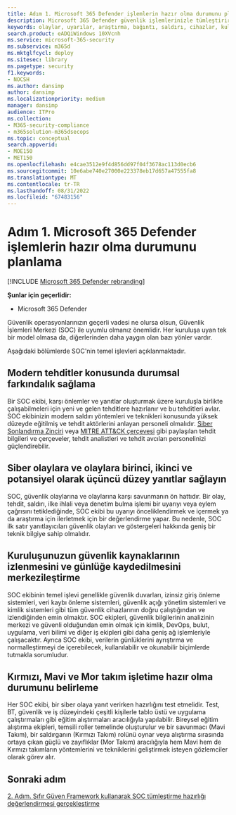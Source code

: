 ```yaml
---
title: Adım 1. Microsoft 365 Defender işlemlerin hazır olma durumunu planlama
description: Microsoft 365 Defender güvenlik işlemlerinizle tümleştirirken Microsoft 365 Defender işlemlerin hazır olma durumunu planlamanın temelleri.
keywords: olaylar, uyarılar, araştırma, bağıntı, saldırı, cihazlar, kullanıcılar, kimlikler, kimlik, posta kutusu, e-posta, 365, Microsoft, m365, olay yanıtı, siber saldırı, secops, güvenlik işlemleri, soc
search.product: eADQiWindows 10XVcnh
ms.service: microsoft-365-security
ms.subservice: m365d
ms.mktglfcycl: deploy
ms.sitesec: library
ms.pagetype: security
f1.keywords:
- NOCSH
ms.author: dansimp
author: dansimp
ms.localizationpriority: medium
manager: dansimp
audience: ITPro
ms.collection:
- M365-security-compliance
- m365solution-m365dsecops
ms.topic: conceptual
search.appverid:
- MOE150
- MET150
ms.openlocfilehash: e4cae3512e9f4d856dd97f04f3678ac113d0ecb6
ms.sourcegitcommit: 10e6abe740e27000e223378eb17d657a47555fa8
ms.translationtype: MT
ms.contentlocale: tr-TR
ms.lasthandoff: 08/31/2022
ms.locfileid: "67483156"
---
```

# <a name="step-1-plan-for-microsoft-365-defender-operations-readiness"></a>Adım 1. Microsoft 365 Defender işlemlerin hazır olma durumunu planlama

[!INCLUDE [Microsoft 365 Defender rebranding](../includes/microsoft-defender.md)]

**Şunlar için geçerlidir:**
- Microsoft 365 Defender

Güvenlik operasyonlarınızın geçerli vadesi ne olursa olsun, Güvenlik İşlemleri Merkezi (SOC) ile uyumlu olmanız önemlidir. Her kuruluşa uyan tek bir model olmasa da, diğerlerinden daha yaygın olan bazı yönler vardır.

Aşağıdaki bölümlerde SOC'nin temel işlevleri açıklanmaktadır.

## <a name="provide-situational-awareness-of-modern-threats"></a>Modern tehditler konusunda durumsal farkındalık sağlama

Bir SOC ekibi, karşı önlemler ve yanıtlar oluşturmak üzere kuruluşla birlikte çalışabilmeleri için yeni ve gelen tehditlere hazırlanır ve bu tehditleri avlar. SOC ekibinizin modern saldırı yöntemleri ve teknikleri konusunda yüksek düzeyde eğitilmiş ve tehdit aktörlerini anlayan personeli olmalıdır. [Siber Sonlandırma Zinciri](https://www.microsoft.com/security/blog/2016/11/28/disrupting-the-kill-chain/) veya [MITRE ATT&CK çerçevesi](https://attack.mitre.org/) gibi paylaşılan tehdit bilgileri ve çerçeveler, tehdit analistleri ve tehdit avcıları personelinizi güçlendirebilir.

## <a name="provide-first-second-and-potentially-third-level-responses-to-cyber-incidents-and-events"></a>Siber olaylara ve olaylara birinci, ikinci ve potansiyel olarak üçüncü düzey yanıtlar sağlayın

SOC, güvenlik olaylarına ve olaylarına karşı savunmanın ön hattıdır. Bir olay, tehdit, saldırı, ilke ihlali veya denetim bulma işlemi bir uyarıyı veya eylem çağrısını tetiklediğinde, SOC ekibi bu uyarıyı önceliklendirmek ve içermek ya da araştırma için ilerletmek için bir değerlendirme yapar. Bu nedenle, SOC ilk satır yanıtlayıcıları güvenlik olayları ve göstergeleri hakkında geniş bir teknik bilgiye sahip olmalıdır.

## <a name="centralize-monitoring-and-logging-of-your-organizations-security-sources"></a>Kuruluşunuzun güvenlik kaynaklarının izlenmesini ve günlüğe kaydedilmesini merkezileştirme

SOC ekibinin temel işlevi genellikle güvenlik duvarları, izinsiz giriş önleme sistemleri, veri kaybı önleme sistemleri, güvenlik açığı yönetim sistemleri ve kimlik sistemleri gibi tüm güvenlik cihazlarının doğru çalıştığından ve izlendiğinden emin olmaktır. SOC ekipleri, güvenlik bilgilerinin analizinin merkezi ve güvenli olduğundan emin olmak için kimlik, DevOps, bulut, uygulama, veri bilimi ve diğer iş ekipleri gibi daha geniş ağ işlemleriyle çalışacaktır. Ayrıca SOC ekibi, verilerin günlüklerini ayrıştırma ve normalleştirmeyi de içerebilecek, kullanılabilir ve okunabilir biçimlerde tutmakla sorumludur.

## <a name="establish-red-blue-and-purple-team-operational-readiness"></a>Kırmızı, Mavi ve Mor takım işletime hazır olma durumunu belirleme

Her SOC ekibi, bir siber olaya yanıt verirken hazırlığını test etmelidir. Test, BT, güvenlik ve iş düzeyindeki çeşitli kişilerle tablo üstü ve uygulama çalıştırmaları gibi eğitim alıştırmaları aracılığıyla yapılabilir. Bireysel eğitim alıştırma ekipleri, temsili roller temelinde oluşturulur ve bir savunmacı (Mavi Takım), bir saldırganın (Kırmızı Takım) rolünü oynar veya alıştırma sırasında ortaya çıkan güçlü ve zayıflıklar (Mor Takım) aracılığıyla hem Mavi hem de Kırmızı takımların yöntemlerini ve tekniklerini geliştirmek isteyen gözlemciler olarak görev alır.

## <a name="next-step"></a>Sonraki adım

[2. Adım. Sıfır Güven Framework kullanarak SOC tümleştirme hazırlığı değerlendirmesi gerçekleştirme](integrate-microsoft-365-defender-secops-readiness.md)
